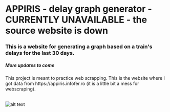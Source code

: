 <h1>APPIRIS - delay graph generator - CURRENTLY UNAVAILABLE - the source website is down</h1>
<h3>This is a website for generating a graph based on a train's delays for the last 30 days.</h3>
<h5>More updates to come</h5>
This project is meant to practice web scrapping. This is the website where I got data from https://appiris.infofer.ro (it is a little bit a mess for webscraping).
<br> </br>

![alt text](https://i.imgur.com/JAjCio8.png)
